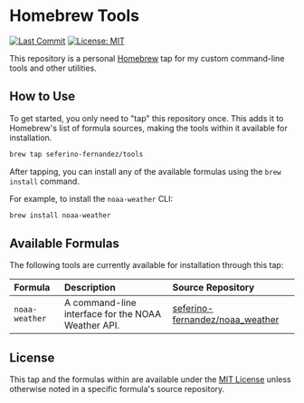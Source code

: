 # Homebrew Tools

[![Last Commit](https://img.shields.io/github/last-commit/seferino-fernandez/homebrew-tools)](https://github.com/seferino-fernandez/homebrew-tools/commits/main)
[![License: MIT](https://img.shields.io/badge/License-MIT-yellow.svg)](https://opensource.org/licenses/MIT)

This repository is a personal [Homebrew](https://brew.sh/) tap for my custom command-line tools and other utilities.

## How to Use

To get started, you only need to "tap" this repository once. This adds it to Homebrew's list of formula sources, making the tools within it available for installation.

```sh
brew tap seferino-fernandez/tools
```

After tapping, you can install any of the available formulas using the `brew install` command.

For example, to install the `noaa-weather` CLI:

```sh
brew install noaa-weather
```

## Available Formulas

The following tools are currently available for installation through this tap:

| Formula        | Description                                        | Source Repository                                                                     |
| :------------- | :------------------------------------------------- | :------------------------------------------------------------------------------------ |
| `noaa-weather` | A command-line interface for the NOAA Weather API. | [seferino-fernandez/noaa_weather](https://github.com/seferino-fernandez/noaa_weather) | 

## License

This tap and the formulas within are available under the [MIT License](https://opensource.org/licenses/MIT) unless otherwise noted in a specific formula's source repository.
